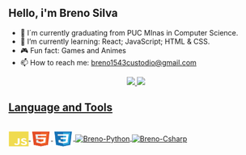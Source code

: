 ## Hello, i'm Breno Silva
- 🔭 I´m currently graduating from PUC MInas in Computer Science.
- 🥶 I’m currently learning: React; JavaScript; HTML & CSS.
- 🎮 Fun fact: Games and Animes
- 📫 How to reach me: breno1543custodio@gmail.com

<div align="center">
  <a href="https://github.com/BrenoSilva01">
  <img height="150em" src="https://github-readme-stats.vercel.app/api?username=BrenoSilva01&show_icons=true&theme=dark&include_all_commits=true&count_private=true"/>
  <img height="150em" src="https://github-readme-stats.vercel.app/api/top-langs/?username=BrenoSilva01&layout=compact&langs_count=7&theme=dark"/>
</div>
 
  ## Language and Tools
  
<div style="display: inline_block"><br>
  <img align="center" alt="Breno-Js" height="30" width="40" src="https://raw.githubusercontent.com/devicons/devicon/master/icons/javascript/javascript-plain.svg">
  <img align="center" alt="Breno-HTML" height="30" width="40" src="https://raw.githubusercontent.com/devicons/devicon/master/icons/html5/html5-original.svg">
  <img align="center" alt="Breno-CSS" height="30" width="40" src="https://raw.githubusercontent.com/devicons/devicon/master/icons/css3/css3-original.svg">
  <img align="center" alt="Breno-Python" height="30" width="70" src="https://img.shields.io/badge/C%2B%2B-00599C?style=for-the-badge&logo=c%2B%2B&logoColor=white">
  <img align="center" alt="Breno-Csharp" height="30" width="150" src="https://aleen42.github.io/badges/src/photoshop.svg">
</div>
  
  ##
 

